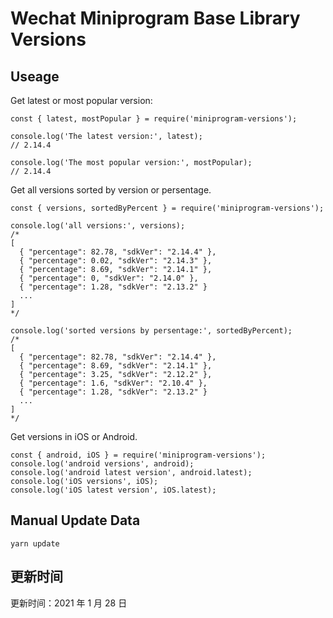 
# Wechat Miniprogram Base Library Versions

## Useage

Get latest or most popular version:

```;
const { latest, mostPopular } = require('miniprogram-versions');

console.log('The latest version:', latest);
// 2.14.4

console.log('The most popular version:', mostPopular);
// 2.14.4

```

Get all versions sorted by version or persentage.

```
const { versions, sortedByPercent } = require('miniprogram-versions');

console.log('all versions:', versions);
/*
[
  { "percentage": 82.78, "sdkVer": "2.14.4" },
  { "percentage": 0.02, "sdkVer": "2.14.3" },
  { "percentage": 8.69, "sdkVer": "2.14.1" },
  { "percentage": 0, "sdkVer": "2.14.0" },
  { "percentage": 1.28, "sdkVer": "2.13.2" }
  ...
]
*/

console.log('sorted versions by persentage:', sortedByPercent);
/*
[
  { "percentage": 82.78, "sdkVer": "2.14.4" },
  { "percentage": 8.69, "sdkVer": "2.14.1" },
  { "percentage": 3.25, "sdkVer": "2.12.2" },
  { "percentage": 1.6, "sdkVer": "2.10.4" },
  { "percentage": 1.28, "sdkVer": "2.13.2" }
  ...
]
*/
```

Get versions in iOS or Android.

```
const { android, iOS } = require('miniprogram-versions');
console.log('android versions', android);
console.log('android latest version', android.latest);
console.log('iOS versions', iOS);
console.log('iOS latest version', iOS.latest);
```

## Manual Update Data

```
yarn update
```

## 更新时间

更新时间：2021 年 1 月 28 日
